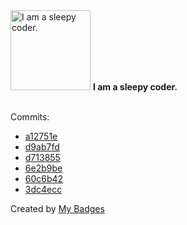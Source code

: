 <img src="https://my-badges.github.io/my-badges/sleepy-coder.png" alt="I am a sleepy coder." title="I am a sleepy coder." width="128">
<strong>I am a sleepy coder.</strong>
<br><br>

Commits:

- <a href="https://github.com/Sepinood-Karimi/Trello-clone/commit/a12751edfa48761c9b48287a6b61b51fa088080d">a12751e</a>
- <a href="https://github.com/Sepinood-Karimi/events-react/commit/d9ab7fde2a70245e4f837ec201867e56ff7f1bab">d9ab7fd</a>
- <a href="https://github.com/Sepinood-Karimi/events-react/commit/d7138557bc78eb33d0617133ba7dd9381218633e">d713855</a>
- <a href="https://github.com/Sepinood-Karimi/events-react/commit/6e2b9bea25d8f09029849fa7418339928ac69567">6e2b9be</a>
- <a href="https://github.com/Sepinood-Karimi/Events/commit/60c6b42ce4a43aa0cae0d7849a3ae0a6676e69c3">60c6b42</a>
- <a href="https://github.com/Sepinood-Karimi/Counter-Redux/commit/3dc4eccfb1945d3539c24a25050abc80c92af1ca">3dc4ecc</a>


Created by <a href="https://github.com/my-badges/my-badges">My Badges</a>